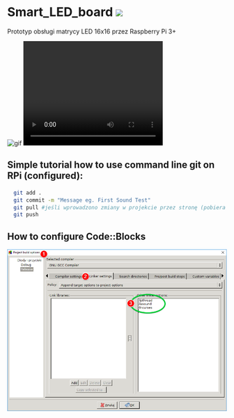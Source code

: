 # Smart_LED_board <img href="" src="https://img.shields.io/pypi/status/Django.svg"/>
Prototyp obsługi matrycy LED 16x16 przez Raspberry Pi 3+

<img src="./obj/test.gif" href="" alt="gif"/>

<video width="320" height="240" controls>
  <source src="https://github.com/informacja/Smart_LED_board/blob/master/obj/soundV.mp4" type="video/mp4">
Your browser does not support the video tag.
</video>

<h2>Simple tutorial how to use command line git on RPi (configured):</h2>

```bash
  git add . 
  git commit -m "Message eg. First Sound Test"
  git pull #jeśli wprowadzono zmiany w projekcie przez stronę (pobiera i aktualizuje lokalne)
  git push 
```

<h2> How to configure Code::Blocks</h2>
<img src="./obj/conf_codeblocks.png" href="" alt="CodeBlocs Configuration"/>


